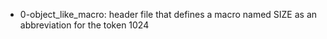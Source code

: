 - 0-object_like_macro: header file that defines a macro named SIZE as an abbreviation for the token 1024
